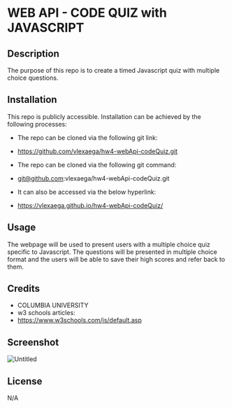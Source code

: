 
# WEB API - CODE QUIZ with JAVASCRIPT

## Description

The purpose of this repo is to create a timed Javascript quiz with multiple choice questions.  
## Installation

This repo is publicly accessible.  Installation can be achieved by the following processes:

* The repo can be cloned via the following git link:
* https://github.com/vlexaega/hw4-webApi-codeQuiz.git 

* The repo can be cloned via the following git command:
* git@github.com:vlexaega/hw4-webApi-codeQuiz.git

* It can also be accessed via the below hyperlink:
* https://vlexaega.github.io/hw4-webApi-codeQuiz/

## Usage
The webpage will be used to present users with a multiple choice quiz specific to Javascript.  The questions will be presented in multiple choice format and the users will be able to save their high scores and refer back to them. 
## Credits

* COLUMBIA UNIVERSITY 
* w3 schools articles:
* https://www.w3schools.com/js/default.asp 


## Screenshot
![Untitled](https://github.com/vlexaega/hw4-webApi-codeQuiz/assets/132007323/d3965cbc-19fc-4772-aa09-8910a3bce31a)


## License
N/A
